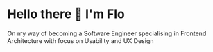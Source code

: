 # Hello there 🌻 I'm Flo 

On my way of becoming a Software Engineer specialising in Frontend Architecture with focus on Usability and UX Design
